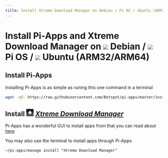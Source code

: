 ```yaml
---
title: Install Xtreme Download Manager on Debian / Pi OS / Ubuntu (ARM32/ARM64) | Pi-Apps
---
```

# Install Pi-Apps and Xtreme Download Manager on <img src=https://www.vectorlogo.zone/logos/debian/debian-icon.svg height=20 /> Debian / <img src=https://www.vectorlogo.zone/logos/raspberrypi/raspberrypi-icon.svg height=20 /> Pi OS / <img src=https://www.vectorlogo.zone/logos/ubuntu/ubuntu-icon.svg height=20 /> Ubuntu (ARM32/ARM64)
## Install Pi-Apps

Installing Pi-Apps is as simple as runing this one command in a terminal
```bash
wget -qO- https://raw.githubusercontent.com/Botspot/pi-apps/master/install | bash
```
## Install <img src="/img/app-icons/Xtreme Download Manager/icon-64.png" height=24> ***[Xtreme Download Manager](https://github.com/Botspot/pi-apps/tree/master/apps/Xtreme%20Download%20Manager)***
Pi-Apps has a wonderful GUI to install apps from that you can read about [here](/wiki/getting-started/running-pi-apps/)
        
You may also use the terminal to install apps through Pi-Apps
```
~/pi-apps/manage install "Xtreme Download Manager"
```
